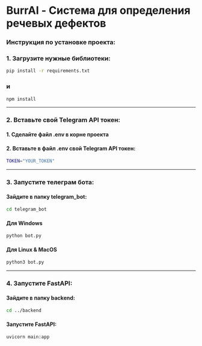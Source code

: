 # BurrAI - Система для определения речевых дефектов

### Инструкция по установке проекта:
### 1. Загрузите нужные библиотеки:
```bash
pip install -r requirements.txt
```
### и
```bash
npm install
```


---
### 2. Вставьте свой Telegram API токен:
#### 1. Сделайте файл .env в корне проекта
#### 2. Вставьте в файл .env свой Telegram API токен:
```bash
TOKEN="YOUR_TOKEN"
```
---
### 3. Запустите телеграм бота:
#### Зайдите в папку telegram_bot:
```bash
cd telegram_bot
```

#### Для Windows
```bash
python bot.py
```
#### Для Linux & MacOS
```bash
python3 bot.py
```
---
### 4. Запустите FastAPI:
#### Зайдите в папку backend:
```bash
cd ../backend
```
#### Запустите FastAPI:
```bash
uvicorn main:app
```
